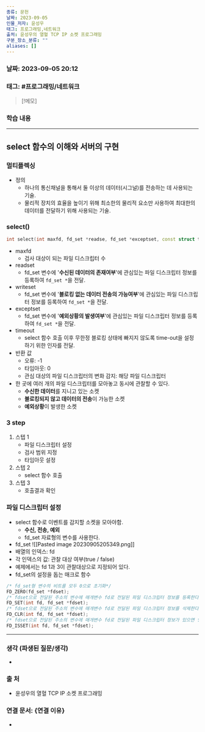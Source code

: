 ```yaml
---
종류: 문헌
날짜: 2023-09-05
인물_저자: 윤성우
태그: 프로그래밍,네트워크
출처: 윤성우의 열혈 TCP IP 소켓 프로그래밍
구분_장소_분류: ""
aliases: []
---
```


### 날짜: 2023-09-05 20:12
### 태그: #프로그래밍/네트워크

>[!메모]
> 

### 학습 내용
---
## select 함수의 이해와 서버의 구현
### 멀티플렉싱
- 정의
	- 하나의 통신채널을 통해서 둘 이상의 데이터(시그널)를 전송하는 데 사용되는 기술.
	- 물리적 장치의 효율을 높이기 위해 최소한의 물리적 요소만 사용하여 최대한의 데이터를 전달하기 위해 사용되는 기술.
### select()
```c++
int select(int maxfd, fd_set *readse, fd_set *exceptset, const struct timeval *timeout);
```
- maxfd
	- 검사 대상이 되는 파일 디스크립터 수
- readset
	- fd_set 변수에 '**수신된 데이터의 존재여부**'에 관심있는 파일 디스크립터 정보를 등록하여 `fd_set *`을 전달.
- writeset
	- fd_set 변수에 '**블로킹 없는 데이터 전송의 가능여부**'에 관심있는 파일 디스크립터 정보를 등록하여 `fd_set *`을 전달.
- exceptset
	- fd_set 변수에 '**예외상황의 발생여부**'에 관심있는 파일 디스크립터 정보를 등록하여 `fd_set *`을 전달.
- timeout
	- select 함수 호출 이후 무한정 블로킹 상태에 빠지지 않도록 time-out을 설정하기 위한 인자를 전달.
- 반환 값
	- 오류: -1
	- 타임아웃: 0
	- 관심 대상의 파일 디스크립터의 변화 감지: 해당 파일 디스크립터
- 한 곳에 여러 개의 파일 디스크립터를 모아놓고 동시에 관찰할 수 있다.
	- **수신한 데이터**를 지니고 있는 소켓
	- **블로킹되지 않고 데이터의 전송**이 가능한 소켓
	- **예외상황**이 발생한 소켓
### **3 step**
1. 스텝 1
	- 파일 디스크립터 설정
	- 검사 범위 지정
	- 타임아웃 설정
2. 스텝 2
	- select 함수 호출
3. 스텝 3	
	- 호출결과 확인
### 파일 디스크립터 설정
- select 함수로 이벤트를 감지할 소켓을 모아야함.
	- **수신, 전송, 예외**
	- fd_set 자료형의 변수를 사용한다.
- fd_set
![[Pasted image 20230905205349.png]]
- 배열의 인덱스: fd
- 각 인덱스의 값: 관찰 대상 여부(true / false)
- 예제에서는 fd 1과 3이 관찰대상으로 지정되어 있다.
- fd_set의 설정을 돕는 매크로 함수
```c++
/* fd_set형 변수의 비트를 모두 0으로 초기화*/
FD_ZERO(fd_set *fdset);
/* fdset으로 전달된 주소의 변수에 매개변수 fd로 전달된 파일 디스크립터 정보를 등록한다 */
FD_SET(int fd, fd_set *fdset);
/* fdset으로 전달된 주소의 변수에 매개변수 fd로 전달된 파일 디스크립터 정보를 삭제한다 */
FD_CLR(int fd, fd_set *fdset);
/* fdset으로 전달된 주소의 변수에 매개변수 fd로 전달된 파일 디스크립터 정보가 있으면 양수를 반환한다 */
FD_ISSET(int fd, fd_set *fdset);
```

---
### 생각 (파생된 질문/생각)
- 
### 출 처
- 윤성우의 열혈 TCP IP 소켓 프로그래밍

### 연결 문서: {연결 이유}
- 